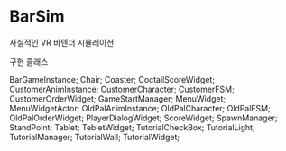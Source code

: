 # BarSim

사실적인 VR 바텐더 시뮬레이션

구현 클래스

BarGameInstance;
Chair;
Coaster;
CoctailScoreWidget;
CustomerAnimInstance;
CustomerCharacter;
CustomerFSM;
CustomerOrderWidget;
GameStartManager;
MenuWidget;
MenuWidgetActor;
OldPalAnimInstance;
OldPalCharacter;
OldPalFSM;
OldPalOrderWidget;
PlayerDialogWidget;
ScoreWidget;
SpawnManager;
StandPoint;
Tablet;
TebletWidget;
TutorialCheckBox;
TutorialLight;
TutorialManager;
TutorialWall;
TutorialWidget;
